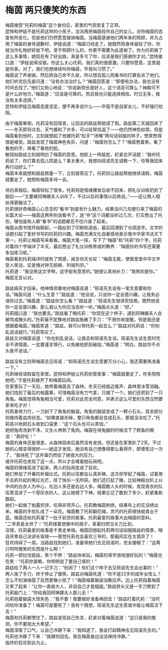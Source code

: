 # 梅茵 两只傻笑的东西
梅茵接受“托莉的梅茵”这个身份后，家里的气氛恢复了正常。  
昆特和伊娃不是托莉这样的小孩子，没法再把梅茵视作自己的女儿，对待梅茵的态度有所变化。但是他们仍然愿意接纳梅茵。当梅茵感谢他们两年来的照顾，并为占用了梅茵的身体道歉时，伊娃说道：“梅茵已经走了。她既然把身体留给了你，你就当作礼物好好收下吧。至于照顾什么的，你更不需要为此道谢了。你为托莉做了这么多事情，她现在有了好出路，真是多亏了你，应该是我们感谢你才对。”昆特接口道：“伊娃说得没错。你这么关心托莉，我们真的很感激。只要你愿意，这里就是你家。对了，我们也想继续叫你梅茵，毕竟叫习惯了。”  
梅茵说了声谢谢，然后把自己命不久矣，所以想去孤儿院看书的打算告诉了他们。他们听完后先是问道：“没有办法治疗么？”梅茵回答道：“即便有办法，我也没有时间去找了。”他们又担心地说：“你说新院长是好人，这个消息可靠么？神殿可不是什么好地方。”梅茵道：“应该是可靠的。而且我也只能选择相信。时日无多，我没有太多选择。”  
昆特和伊娃见梅茵态度坚定，便不再多说什么——毕竟不是自家女儿，不好强行劝阻。  


由于梅茵晕倒，托莉没有回宿舍，让回去的路兹帮她请了假。路兹第二天就回来了——冬天即将过去，天气缓和了许多，可以经常往返了——他仍然神色如常。但是梅茵看到他时，立刻就想起了他被托莉“松手”“闭嘴”两句话驯服的样子，憋笑憋得很是难受。路兹发现了梅茵神色有异，问道：“梅茵你怎么了？”梅茵憋着笑，看了看他的手，再看了看他的脸。  
敏锐如路兹立刻就明白了梅茵的意思。他脸上一阵尴尬，赶紧岔开话题：“我听托莉说了，你打算去孤儿院是么？事关重大，我想向班诺先生请教一下，你等我回来再行动好么？”  
梅茵本来就想和路兹商量一下，立刻就答应了。托莉则让路兹帮她继续请假，梅茵就要走了，她想和梅茵多待一会。  


坦白真相后，梅茵轻松了很多。托莉则是情绪爆发后收不回来，把礼仪训练扔到了脑后——“又要被珂琳娜夫人训斥了，不过以后的事情以后再说。”——这让两人相处得更融洽了。  
托莉很好奇梅茵心心念念的“看书”到底有什么魅力，结果没问几句便引来了梅茵的长篇大论——梅茵这两年别说看书了，连“书”这个词都没听过几次，打实憋出了内伤，哪怕是和人聊“看书”的话题都忍不住兴奋了起来。  
梅茵从图书馆开始聊起，一路扯到了印刷和造纸，最后回溯到了仓颉造字。文字的话题引起了爱好书写的托莉的兴趣。梅茵充满文化自豪感地表示我中华家书法天下第一。托莉让梅茵写来看看。梅茵大笔一挥，写下了“梅茵”和“托莉”四个字。托莉对着四个字端详了半天，最后憋出了礼仪训练修成的教养：“梅茵你的书写还需要多加练习呢。”  
梅茵看到托莉端详时就有了预感，闻言仰天长叹：“梅茵无能，使我堂堂中华文字受人笑话，实是愧对钟王颜柳、列祖列宗。”  
托莉道：“我没笑这文字啊，这字挺有意思的。”她很认真地补刀：“我笑的是你。”  
梅茵无言以对。  


路兹隔天才回来。他神情郑重地对梅茵说道：“班诺先生说有一笔生意要和你谈。”梅茵问道：“什么生意？”路兹道：“他没说，只说你一定会感兴趣，让我务必请你过去。”梅茵道：“路兹你怎么看？”路兹道：“班诺先生很讲究信用。既然他说你一定会感兴趣，那么我认为你应当去听一听。”梅茵点头道：“好。”  
托莉插口道：“我也要去。”路兹看了眼托莉：“你现在这个样子，遇到珂琳娜夫人会被骂成猪头的。”托莉毫不犹豫地对路兹施展了手刀：“不用你来提醒。但是我还是想跟着梅茵。”梅茵笑道：“路兹，我可以带托莉一起去么？”路兹对托莉说：“你别乱说话就行。”托莉答应了。  
路兹又对梅茵说道：“你也别乱说话，让我去和班诺先生谈。班诺先生谈生意时完全不讲情面，一定要谨言慎行，以免被他抓到破绽。”梅茵道：“明白，路兹你不点头我不说话。”  


路兹没有立刻带梅茵去见班诺：“和班诺先生谈生意要万分小心，我还需要再准备一下。”  
托莉继续请假留在家里。昆特和伊娃让托莉别管家事：“梅茵就要走了，你多陪陪她吧。”于是托莉敞开了和梅茵玩闹。  
在家里玩了一天后，她带着梅茵去了森林。冬天已经临近尾声，森林里冰雪消融。她们找到了最后的帕露果，可惜梅茵没有力气拿，只摘了一个。她们还抓到了一只角兔。梅茵觉得角兔相当可爱，托莉对此完全同意，并表示这么可爱的东西当然要拿来吃才对！  
托莉身体力行，一刀剁下了角兔的脑袋。角兔的脑袋变成了一颗小石头，其余部分则维持着血肉状态。“如果直接杀掉，整只角兔都会变成石头，那就没法吃了。”托莉高兴地把石头收到口袋里：“这个石头也可以卖钱。”  
她把兔肉洗剥干净，又生火烤熟了兔肉。梅茵在啃兔腿的时候流下了鳄鱼的眼泪：“真好吃！”  
梅茵的身体还是很差，从森林回来后虽然没有发烧，但还是在家里趴了2天。不过她的心情变得很好——她这才发现，她没有自己想像得那么看得开，即使死过一次了，“我快死了”这件事仍然给了她很大的压力。  
或许托莉也发现了这一点，所以才会缠着她玩闹吧。  
梅茵的情绪高涨了起来，两人的玩闹变成了狂欢。  
她们参加了开春的祈福仪式。托莉以往都会认真祈祷，这次却学起了梅茵，试着用手去抓升起的黑红光芒，除了快乐一无所获。她们还打起了赌，比较神殿台阶上以中间的白衣人为中心，左边人多还是右边人多。梅茵数人头的时候，发现青衣的队伍里混进了一个穿灰衣的人，这让她楞了下神，结果忘记了数到了多少，赶紧重新数起。  
她们一起做了帕露煎饼，吃得非常开心。托莉教梅茵刺绣，结果布上的花没绣出来，梅茵的手给扎成了一朵花。梅茵教了托莉翻花绳，灵巧的托莉很快就青出于蓝。梅茵还给托莉灌了一肚子前世的故事。托莉最爱的故事大出梅茵的意料。  
“二爷真是太帅了！”托莉缕着想像中的胡子，拿着扫把当关刀比划。  
没错，托莉最爱的故事是千里走单骑。梅茵回想起托莉两句话驯服路兹的情景，暗自庆幸自己没讲长坂坡——感觉托莉也会喜欢三爷的，那画风实在太诡异了！  
狂欢持续了一周。当路兹找到她们，准备带她们去见班诺时，完全傻眼了：“这两只呵呵傻笑的东西是什么啊！”  
托莉一把拉住路兹，笑个不停：“路兹快来玩，梅茵的填字游戏很好玩的！”梅茵也在笑：“托莉你耍赖，你明明说了要自己填的！”  
路兹给了两人一人一记手刀：“别闹了！你们这个样子去见班诺先生会出事的！”  
两人挨了手刀，终于停止了傻笑。路兹对梅茵吼道：“你不是22岁的成年女性么？怎么不扮演梅茵了反而更像小孩了！”梅茵缩着脑袋没敢应声。边上托莉指着梅茵又笑了起来：“让你一直装大人，非说自己才是姐姐。”路兹转头又是一手刀劈到了托莉脑门上：“你给我回珂琳娜夫人那儿去！”  
托莉抱着脑袋大惊失色：“我不要！我要做好准备再回去！”路兹盯着托莉：“没时间给你准备了！梅茵可是要死了！我有个猜想，班诺先生这生意或许能让梅茵活下去！”  
梅茵和托莉都愣住了。路兹发现自己失言，赶紧对着梅茵说道：“这只是我的推测，你不要抱太大希望。”  
梅茵深吸了口气，让自己冷静下来：“我知道了，我会打起精神去见班诺先生的。”  
托莉也冷静了下来：“我跟你回去。我在梅茵身边没法保持冷静。”  
临终的狂欢到此为止。  


